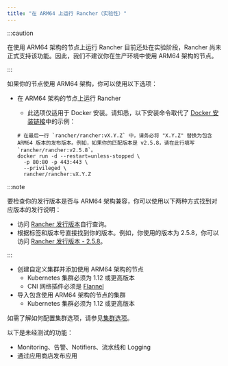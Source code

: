 ```yaml
---
title: "在 ARM64 上运行 Rancher（实验性）"
---
```


:::caution

在使用 ARM64 架构的节点上运行 Rancher 目前还处在实验阶段，Rancher 尚未正式支持该功能。因此，我们不建议你在生产环境中使用 ARM64 架构的节点。

:::

如果你的节点使用 ARM64 架构，你可以使用以下选项：

- 在 ARM64 架构的节点上运行 Rancher
   - 此选项仅适用于 Docker 安装。请知悉，以下安装命令取代了 [Docker 安装链接](../../../getting-started/installation-and-upgrade/other-installation-methods/rancher-on-a-single-node-with-docker/rancher-on-a-single-node-with-docker.md)中的示例：

   ```
   # 在最后一行 `rancher/rancher:vX.Y.Z` 中，请务必将 "X.Y.Z" 替换为包含 ARM64 版本的发布版本。例如，如果你的匹配版本是 v2.5.8，请在此行填写 `rancher/rancher:v2.5.8`。
   docker run -d --restart=unless-stopped \
     -p 80:80 -p 443:443 \
     --privileged \
     rancher/rancher:vX.Y.Z
   ```

:::note

要检查你的发行版本是否与 ARM64 架构兼容，你可以使用以下两种方式找到对应版本的发行说明：

- 访问 [Rancher 发行版本](https://github.com/rancher/rancher/releases)自行查询。
- 根据标签和版本号直接找到你的版本。例如，你使用的版本为 2.5.8，你可以访问 [Rancher 发行版本 - 2.5.8](https://github.com/rancher/rancher/releases/tag/v2.5.8)。

:::

- 创建自定义集群并添加使用 ARM64 架构的节点
   - Kubernetes 集群必须为 1.12 或更高版本
   - CNI 网络插件必须是 [Flannel](../../../faq/container-network-interface-providers.md#flannel)
- 导入包含使用 ARM64 架构的节点的集群
   - Kubernetes 集群必须为 1.12 或更高版本

如需了解如何配置集群选项，请参见[集群选项](../../../reference-guides/cluster-configuration/rancher-server-configuration/rke1-cluster-configuration.md)。

以下是未经测试的功能：

- Monitoring、告警、Notifiers、流水线和 Logging
- 通过应用商店发布应用
